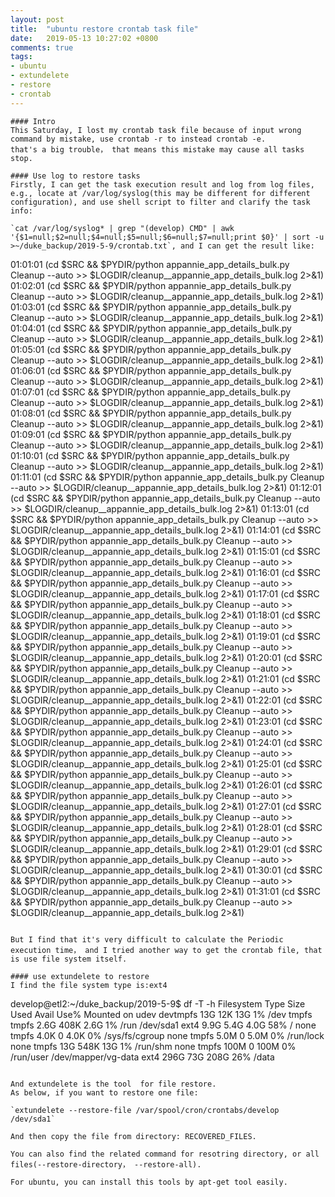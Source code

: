 ```yaml
---
layout: post
title:  "ubuntu restore crontab task file"
date:   2019-05-13 10:27:02 +0800
comments: true
tags:
- ubuntu
- extundelete
- restore
- crontab
---
```


```
#### Intro
This Saturday, I lost my crontab task file because of input wrong command by mistake, use crontab -r to instead crontab -e.
that's a big trouble， that means this mistake may cause all tasks stop.

#### Use log to restore tasks
Firstly, I can get the task execution result and log from log files, e.g., locate at /var/log/syslog(this may be different for different configuration), and use shell script to filter and clarify the task info:

`cat /var/log/syslog* | grep "(develop) CMD" | awk '{$1=null;$2=null;$4=null;$5=null;$6=null;$7=null;print $0}' | sort -u >~/duke_backup/2019-5-9/crontab.txt`, and I can get the result like:

```
01:01:01     (cd $SRC && $PYDIR/python appannie_app_details_bulk.py Cleanup --auto >> $LOGDIR/cleanup__appannie_app_details_bulk.log 2>&1)
  01:02:01     (cd $SRC && $PYDIR/python appannie_app_details_bulk.py Cleanup --auto >> $LOGDIR/cleanup__appannie_app_details_bulk.log 2>&1)
  01:03:01     (cd $SRC && $PYDIR/python appannie_app_details_bulk.py Cleanup --auto >> $LOGDIR/cleanup__appannie_app_details_bulk.log 2>&1)
  01:04:01     (cd $SRC && $PYDIR/python appannie_app_details_bulk.py Cleanup --auto >> $LOGDIR/cleanup__appannie_app_details_bulk.log 2>&1)
  01:05:01     (cd $SRC && $PYDIR/python appannie_app_details_bulk.py Cleanup --auto >> $LOGDIR/cleanup__appannie_app_details_bulk.log 2>&1)
  01:06:01     (cd $SRC && $PYDIR/python appannie_app_details_bulk.py Cleanup --auto >> $LOGDIR/cleanup__appannie_app_details_bulk.log 2>&1)
  01:07:01     (cd $SRC && $PYDIR/python appannie_app_details_bulk.py Cleanup --auto >> $LOGDIR/cleanup__appannie_app_details_bulk.log 2>&1)
  01:08:01     (cd $SRC && $PYDIR/python appannie_app_details_bulk.py Cleanup --auto >> $LOGDIR/cleanup__appannie_app_details_bulk.log 2>&1)
  01:09:01     (cd $SRC && $PYDIR/python appannie_app_details_bulk.py Cleanup --auto >> $LOGDIR/cleanup__appannie_app_details_bulk.log 2>&1)
  01:10:01     (cd $SRC && $PYDIR/python appannie_app_details_bulk.py Cleanup --auto >> $LOGDIR/cleanup__appannie_app_details_bulk.log 2>&1)
  01:11:01     (cd $SRC && $PYDIR/python appannie_app_details_bulk.py Cleanup --auto >> $LOGDIR/cleanup__appannie_app_details_bulk.log 2>&1)
  01:12:01     (cd $SRC && $PYDIR/python appannie_app_details_bulk.py Cleanup --auto >> $LOGDIR/cleanup__appannie_app_details_bulk.log 2>&1)
  01:13:01     (cd $SRC && $PYDIR/python appannie_app_details_bulk.py Cleanup --auto >> $LOGDIR/cleanup__appannie_app_details_bulk.log 2>&1)
  01:14:01     (cd $SRC && $PYDIR/python appannie_app_details_bulk.py Cleanup --auto >> $LOGDIR/cleanup__appannie_app_details_bulk.log 2>&1)
  01:15:01     (cd $SRC && $PYDIR/python appannie_app_details_bulk.py Cleanup --auto >> $LOGDIR/cleanup__appannie_app_details_bulk.log 2>&1)
  01:16:01     (cd $SRC && $PYDIR/python appannie_app_details_bulk.py Cleanup --auto >> $LOGDIR/cleanup__appannie_app_details_bulk.log 2>&1)
  01:17:01     (cd $SRC && $PYDIR/python appannie_app_details_bulk.py Cleanup --auto >> $LOGDIR/cleanup__appannie_app_details_bulk.log 2>&1)
  01:18:01     (cd $SRC && $PYDIR/python appannie_app_details_bulk.py Cleanup --auto >> $LOGDIR/cleanup__appannie_app_details_bulk.log 2>&1)
  01:19:01     (cd $SRC && $PYDIR/python appannie_app_details_bulk.py Cleanup --auto >> $LOGDIR/cleanup__appannie_app_details_bulk.log 2>&1)
  01:20:01     (cd $SRC && $PYDIR/python appannie_app_details_bulk.py Cleanup --auto >> $LOGDIR/cleanup__appannie_app_details_bulk.log 2>&1)
  01:21:01     (cd $SRC && $PYDIR/python appannie_app_details_bulk.py Cleanup --auto >> $LOGDIR/cleanup__appannie_app_details_bulk.log 2>&1)
  01:22:01     (cd $SRC && $PYDIR/python appannie_app_details_bulk.py Cleanup --auto >> $LOGDIR/cleanup__appannie_app_details_bulk.log 2>&1)
  01:23:01     (cd $SRC && $PYDIR/python appannie_app_details_bulk.py Cleanup --auto >> $LOGDIR/cleanup__appannie_app_details_bulk.log 2>&1)
  01:24:01     (cd $SRC && $PYDIR/python appannie_app_details_bulk.py Cleanup --auto >> $LOGDIR/cleanup__appannie_app_details_bulk.log 2>&1)
  01:25:01     (cd $SRC && $PYDIR/python appannie_app_details_bulk.py Cleanup --auto >> $LOGDIR/cleanup__appannie_app_details_bulk.log 2>&1)
  01:26:01     (cd $SRC && $PYDIR/python appannie_app_details_bulk.py Cleanup --auto >> $LOGDIR/cleanup__appannie_app_details_bulk.log 2>&1)
  01:27:01     (cd $SRC && $PYDIR/python appannie_app_details_bulk.py Cleanup --auto >> $LOGDIR/cleanup__appannie_app_details_bulk.log 2>&1)
  01:28:01     (cd $SRC && $PYDIR/python appannie_app_details_bulk.py Cleanup --auto >> $LOGDIR/cleanup__appannie_app_details_bulk.log 2>&1)
  01:29:01     (cd $SRC && $PYDIR/python appannie_app_details_bulk.py Cleanup --auto >> $LOGDIR/cleanup__appannie_app_details_bulk.log 2>&1)
  01:30:01     (cd $SRC && $PYDIR/python appannie_app_details_bulk.py Cleanup --auto >> $LOGDIR/cleanup__appannie_app_details_bulk.log 2>&1)
  01:31:01     (cd $SRC && $PYDIR/python appannie_app_details_bulk.py Cleanup --auto >> $LOGDIR/cleanup__appannie_app_details_bulk.log 2>&1)
```

But I find that it's very difficult to calculate the Periodic execution time， and I tried another way to get the crontab file, that is use file system itself.

#### use extundelete to restore 
I find the file system type is:ext4

```
develop@etl2:~/duke_backup/2019-5-9$ df -T -h
Filesystem          Type      Size  Used Avail Use% Mounted on
udev                devtmpfs   13G   12K   13G   1% /dev
tmpfs               tmpfs     2.6G  408K  2.6G   1% /run
/dev/sda1           ext4      9.9G  5.4G  4.0G  58% /
none                tmpfs     4.0K     0  4.0K   0% /sys/fs/cgroup
none                tmpfs     5.0M     0  5.0M   0% /run/lock
none                tmpfs      13G  548K   13G   1% /run/shm
none                tmpfs     100M     0  100M   0% /run/user
/dev/mapper/vg-data ext4      296G   73G  208G  26% /data
```

And extundelete is the tool  for file restore.
As below, if you want to restore one file:

`extundelete --restore-file /var/spool/cron/crontabs/develop /dev/sda1`

And then copy the file from directory: RECOVERED_FILES.

You can also find the related command for resotring directory, or all files(--restore-directory， --restore-all).

For ubuntu, you can install this tools by apt-get tool easily.

```
